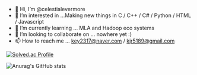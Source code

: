 - 👋 Hi, I’m @celestialevermore
- 👀 I’m interested in ...Making new things in C / C++ / C# / Python / HTML / Javascript 
- 🌱 I’m currently learning ... MLA and Hadoop eco systems
- 💞️ I’m looking to collaborate on ... nowhere yet :)
- 📫 How to reach me ... key2317@naver.com / kjr5189@gmail.com

<!---
celestialevermore/celestialevermore is a ✨ special ✨ repository because its `README.md` (this file) appears on your GitHub profile.
You can click the Preview link to take a look at your changes.
--->
[![Solved.ac Profile](http://mazassumnida.wtf/api/v2/generate_badge?boj=celestial)](https://solved.ac/celestial/)

![Anurag's GitHub stats](https://github-readme-stats.vercel.app/api?username=celestialevermore&show_icons=true&theme=dark)
